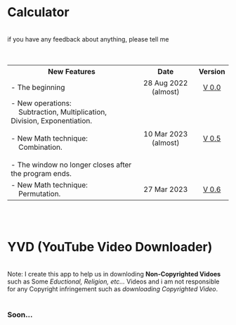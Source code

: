 <h1>Calculator</h1> <br>
if you have any feedback about anything, please tell me<br> <br> <br>
<table>
    <tr>
        <th>
            New Features
        </th> 
        <th>
            Date
        </th>
        <th>
            Version
        </th>
    </tr>
    <tr> 
        <td>
            - The beginning 
        </td>
        <td align = "center">
            28 Aug 2022 (almost)
        </td> 
        <td align = "center">
            <a href= "https://github.com/abdallahatf/Projects/blob/main/Calculator/in%20Python/Calculator%20in%20Python%20V%200.0.py"> V 0.0 </a>
        </td>
    </tr>
    <tr>
        <td>
            - New operations:
            <br>
            &nbsp; &nbsp; Subtraction, Multiplication, Division, Exponentiation.
            <br>
            <br>
            - New Math technique:
            <br>
            &nbsp; &nbsp; Combination.
            <br>
            <br>
            - The window no longer closes after the program ends.
        </td>
        <td align = "center">
            10 Mar 2023 (almost)
        </td>
        <td align = "center">
            <a href = "https://github.com/abdallahatf/Projects/blob/main/Calculator/in%20Python/Calculator%20in%20Python%20V%200.5.py"> V 0.5 </a>
        </td>
    </tr>
    <tr>
        <td>
            - New Math technique:
            <br>
            &nbsp; &nbsp; Permutation.
        </td>
        <td align = "center">
            27 Mar 2023
        </td>
        <td align = "center">
            <a href = "https://github.com/abdallahatf/Projects/blob/main/Calculator/in%20Python/Calculator%20in%20Python%20V%200.6.py"> V 0.6 </a>
        </td>
    </tr>
</table> <br> <br>
<h1>YVD (YouTube Video Downloader) </h1> <br>
Note: I create this app to help us in downloding <b>Non-Copyrighted Vidoes</b> such as Some <i>Eductional, Religion, etc...</i> Videos
and i am not responsible for any Copyright infringement such as <i>downloading Copyrighted Video</i>. <br> <br>
<h3>Soon...</h3>
